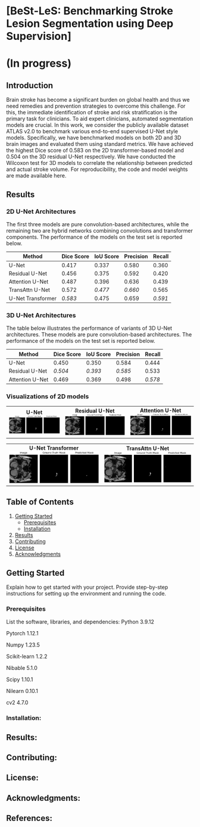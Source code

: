 # [BeSt-LeS: Benchmarking Stroke Lesion Segmentation using Deep Supervision]
# (In progress)
## Introduction

Brain stroke has become a significant burden on global health and thus we need remedies and prevention strategies to overcome this challenge. For this, the immediate identification of stroke and risk stratification is the primary task for clinicians. To aid expert clinicians, automated segmentation models are crucial. In this work, we consider the publicly available dataset ATLAS v2.0 to benchmark various end-to-end supervised U-Net style models. Specifically, we have benchmarked models on both 2D and 3D brain images and evaluated them using standard metrics. We have achieved the highest Dice score of 0.583 on the 2D transformer-based model and 0.504 on the 3D residual U-Net respectively. We have conducted the Wilcoxon test for 3D models to correlate the relationship between predicted and actual stroke volume. For reproducibility, the code and model weights are made  available here.

## Results

### 2D U-Net Architectures

The first three models are pure convolution-based architectures, while the remaining two are hybrid networks combining convolutions and transformer components. The performance of the models on the test set is reported below.

| Method                | Dice Score | IoU Score | Precision | Recall |
|-----------------------|------------|-----------|-----------|--------|
| U-Net                 | 0.417      | 0.337     | 0.580     | 0.360  |
| Residual U-Net        | 0.456      | 0.375     | 0.592     | 0.420  |
| Attention U-Net       | 0.487      | 0.396     | 0.636     | 0.439  |
| TransAttn U-Net       | 0.572      | *0.477*   | *0.660*   | 0.565  |
| U-Net Transformer     | *0.583*    | 0.475     | 0.659     | *0.591*|

### 3D U-Net Architectures

The table below illustrates the performance of variants of 3D U-Net architectures. These models are pure convolution-based architectures. The performance of the models on the test set is reported below.

| Method                | Dice Score | IoU Score | Precision | Recall |
|-----------------------|------------|-----------|-----------|--------|
| U-Net                 | 0.450      | 0.350     | 0.584     | 0.444  |
| Residual U-Net        | *0.504*    | *0.393*   | *0.585*   | 0.533  |
| Attention U-Net       | 0.469      | 0.369     | 0.498     | *0.578*|


### Visualizations of 2D models 

<table>
  <tr>
    <td style="text-align:center"><strong>U-Net</strong><br><img src="docs/sub-r004s004_U-NET.gif" alt="U-Net Visualization" width="400"/></td>
    <td style="text-align:center"><strong>Residual U-Net</strong><br><img src="docs/sub-r004s004_res-UNET.gif" alt="Residual U-Net Visualization" width="400"/></td>
    <td style="text-align:center"><strong>Attention U-Net</strong><br><img src="docs/sub-r004s004_attention-U-NET.gif" alt="Attention U-Net Visualization" width="400"/></td>
  </tr>
</table>

<table>
  <tr>
    <td style="text-align:center"><strong>U-Net Transformer</strong><br><img src="docs/sub-r004s004_U-NET-Transformer.gif" alt="U-Net Transformer Visualization" width="400"/></td>
    <td style="text-align:center"><strong>TransAttn U-Net</strong><br><img src="docs/sub-r004s004_transattn-UNET.gif" alt="TransAttn U-Net Visualization" width="400"/></td>
  </tr>
</table>


## Table of Contents

1. [Getting Started](#getting-started)
    - [Prerequisites](#prerequisites)
    - [Installation](#installation)
2. [Results](#results)
3. [Contributing](#contributing)
4. [License](#license)
5. [Acknowledgments](#acknowledgments)

## Getting Started

Explain how to get started with your project. Provide step-by-step instructions for setting up the environment and running the code.

### Prerequisites
List the software, libraries, and dependencies:
Python 3.9.12

Pytorch 1.12.1

Numpy 1.23.5

Scikit-learn 1.2.2

Nibable 5.1.0

Scipy 1.10.1

Nilearn 0.10.1

cv2 4.7.0

### Installation:




## Results:

## Contributing:


## License:


## Acknowledgments:


## References:


